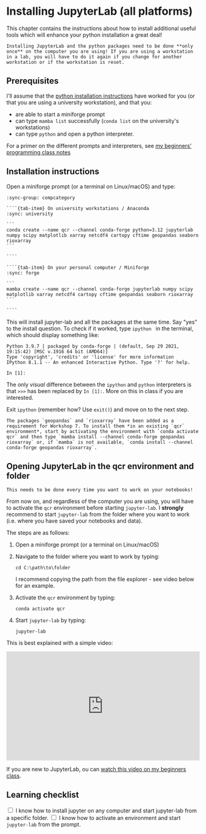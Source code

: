 # Installing JupyterLab (all platforms)

This chapter contains the instructions about how to install additional useful tools which will enhance your python installation a great deal!

```{note}
Installing JupyterLab and the python packages need to be done **only once** on the computer you are using! If you are using a workstation in a lab, you will have to do it again if you change for another workstation or if the workstation is reset.
```

## Prerequisites

 I'll assume that the [python installation instructions](01-installation) have worked for you (or that you are using a university workstation), and that you:

- are able to start a miniforge prompt
- can type `mamba list` successfully (`conda list` on the university's workstations)
- can type `python` and open a python interpreter.

For a primer on the different prompts and interpreters, see [my beginners' programming class notes](https://fabienmaussion.info/intro_to_programming/week_02/01-Install-jupyter.html#explanation-the-difference-between-the-command-prompt-the-miniforge-prompt-and-the-python-interpreter)

## Installation instructions

Open a miniforge prompt (or a terminal on Linux/macOS) and type:

`````{tab-set}
:sync-group: compcategory

````{tab-item} On university workstations / Anaconda
:sync: university

```
conda create --name qcr --channel conda-forge python=3.12 jupyterlab numpy scipy matplotlib xarray netcdf4 cartopy cftime geopandas seaborn rioxarray
```

````

````{tab-item} On your personal computer / Miniforge
:sync: forge

```
mamba create --name qcr --channel conda-forge jupyterlab numpy scipy matplotlib xarray netcdf4 cartopy cftime geopandas seaborn rioxarray
```

````

`````

This will install jupyter-lab and all the packages at the same time. Say "yes" to the install question. To check if it worked, type `ipython
` in the terminal, which should display something like:

```none
Python 3.9.7 | packaged by conda-forge | (default, Sep 29 2021, 19:15:42) [MSC v.1916 64 bit (AMD64)]
Type 'copyright', 'credits' or 'license' for more information
IPython 8.1.1 -- An enhanced Interactive Python. Type '?' for help.

In [1]:
```

The only *visual* difference between the `ipython` and `python` interpreters is that `>>>` has been replaced by `In [1]:`. More on this in class if you are interested.

Exit `ipython` (remember how? Use `exit()`) and move on to the next step.

```{note}
The packages `geopandas` and `rioxarray` have been added as a requirement for Workshop 7. To install them *in an existing `qcr` environment*, start by activating the environment with `conda activate qcr` and then type `mamba install --channel conda-forge geopandas rioxarray` or, if `mamba` is not available, `conda install --channel conda-forge geopandas rioxarray`.
```

## Opening JupyterLab in the qcr environment and folder

```{note}
This needs to be done every time you want to work on your notebooks!
```

From now on, and regardless of the computer you are using, you will have to activate the `qcr` environment before starting `jupyter-lab`. I **strongly** recommend to start `jupyter-lab` from the folder where you want to work (i.e. where you have saved your notebooks and data).

The steps are as follows:

1. Open a miniforge prompt (or a terminal on Linux/macOS)
2. Navigate to the folder where you want to work by typing:

    ```none
    cd C:\path\to\folder
    ```

    I recommend copying the path from the file explorer - see video below for an example.

3. Activate the `qcr` environment by typing:

    ```none
    conda activate qcr
    ```

4. Start `jupyter-lab` by typing:

    ```none
    jupyter-lab
    ```

This is best explained with a simple video:

<div style="padding:56.25% 0 0 0;position:relative;"><iframe src="https://player.vimeo.com/video/1048667583?badge=0&amp;autopause=0&amp;player_id=0&amp;app_id=58479" frameborder="0" allow="autoplay; fullscreen; picture-in-picture; clipboard-write; encrypted-media" style="position:absolute;top:0;left:0;width:100%;height:100%;" title="Open the prompt, navigate to a folder and start JupyterLab"></iframe></div><script src="https://player.vimeo.com/api/player.js"></script>

If you are new to JupyterLab, ou can [watch this video on my beginners class](https://fabienmaussion.info/intro_to_programming/week_03/01-Intro-notebooks.html).

## Learning checklist

<label><input type="checkbox" id="week05_01" class="box"> I know how to install jupyter on any computer and start jupyter-lab from a specific folder.</input></label>
<label><input type="checkbox" id="week05_02" class="box"> I know how to activate an environment and start `jupyter-lab` from the prompt.</input></label>